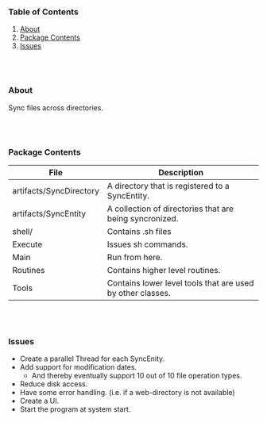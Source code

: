 ### Table of Contents
1. [About](#about)
4. [Package Contents](#package-contents)
5. [Issues](#issues)

<br>
<br>

### About <a name="about"></a> 
Sync files across directories.

<br>
<br>

### Package Contents <a name="package-contents"></a> 

| File         | Description |
|---------------|-------------|
| artifacts/SyncDirectory | A directory that is registered to a SyncEntity.|
| artifacts/SyncEntity | A collection of directories that are being syncronized.|
| shell/ | Contains .sh files |
| Execute       | Issues sh commands.|
| Main          | Run from here.|
| Routines      | Contains higher level routines.|
| Tools         | Contains lower level tools that are used by other classes.|

<br>
<br>

### Issues <a name="issues"></a> 

- Create a parallel Thread for each SyncEnity.
- Add support for modification dates. 
  - And thereby eventually support 10 out of 10 file operation types.
- Reduce disk access.
- Have some error handling. (i.e. if a web-directory is not available)
- Create a UI.
- Start the program at system start.
